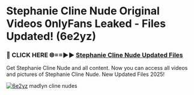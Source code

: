 # Stephanie Cline Nude Original Videos 0nlyFans Leaked - Files Updated! (6e2yz)

<h3>🔴 CLICK HERE 🌐==►► <a href="https://tinyurl.com/yrmya6cz" rel="nofollow">Stephanie Cline Nude Updated Files</a></h3>

Get Stephanie Cline Nude and all content. Now you can access all videos and pictures of Stephanie Cline Nude. New Updated Files 2025!

[![6e2yz](https://i.imgur.com/FMdXYCs.gif)](https://tinyurl.com/yrmya6cz)
madlyn cline nudes